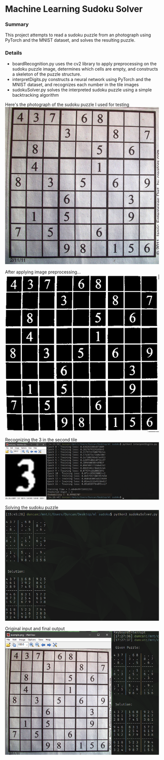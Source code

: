 # Machine Learning Sudoku Solver

### Summary
This project attempts to read a sudoku puzzle from an photograph using PyTorch and the MNIST dataset, and solves the resulting puzzle.

### Details
* boardRecognition.py uses the cv2 library to apply preprocessing on the sudoku puzzle image, determines which cells are empty, and constructs a skeleton of the puzzle structure.
* interpretDigits.py constructs a neural network using PyTorch and the MNIST dataset, and recognizes each number in the tile images
* sudokuSolver.py solves the interpreted sudoku puzzle using a simple backtracking algorithm

Here's the photograph of the sudoku puzzle I used for testing
![Example](example.png)

After applying image preprocessing...
![preprocessed](/Steps/8.png)

Recognizing the 3 in the second tile
![recognize](/Screenshots/recognizing3.png)

Solving the sudoku puzzle
![solved](/Screenshots/solvedSudoku.png)

Original input and final output
![final](/Screenshots/beforeAndAfter.png)
